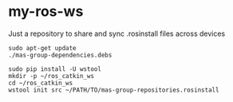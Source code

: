 # my-ros-ws
Just a repository to share and sync .rosinstall files across devices


    sudo apt-get update
    ./mas-group-dependencies.debs

    sudo pip install -U wstool
    mkdir -p ~/ros_catkin_ws
    cd ~/ros_catkin_ws
    wstool init src ~/PATH/TO/mas-group-repositories.rosinstall    
